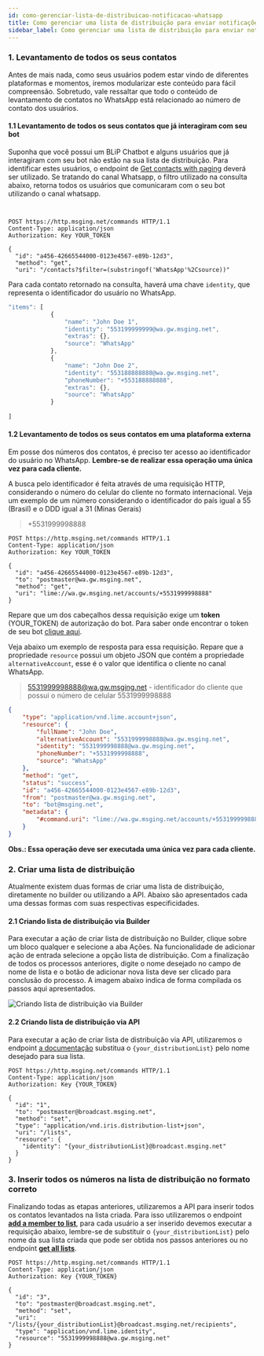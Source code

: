 ```yaml
---
id: como-gerenciar-lista-de-distribuicao-notificacao-whatsapp
title: Como gerenciar uma lista de distribuição para enviar notificações WhatsApp
sidebar_label: Como gerenciar uma lista de distribuição para enviar notificações WhatsApp
---
```


### 1. Levantamento de todos os seus contatos

Antes de mais nada, como seus usuários podem estar vindo de diferentes plataformas e momentos, iremos modularizar este conteúdo para fácil compreensão. Sobretudo, vale ressaltar que todo o conteúdo de levantamento de contatos no WhatsApp está relacionado ao número de contato dos usuários.

#### 1.1 Levantamento de todos os seus contatos que já interagiram com seu bot 

Suponha que você possui um BLiP Chatbot e alguns usuários que já interagiram com seu bot não estão na sua lista de distribuição. Para identificar estes usuários, o endpoint de [Get contacts with paging](https://docs.blip.ai/#get-contacts-with-paging) deverá ser utilizado. Se tratando do canal Whatsapp, o filtro utilizado na consulta abaixo, retorna todos os usuários que comunicaram com o seu bot utilizando o canal whatsapp.

```http


POST https://http.msging.net/commands HTTP/1.1
Content-Type: application/json
Authorization: Key YOUR_TOKEN

{  
  "id": "a456-42665544000-0123e4567-e89b-12d3",
  "method": "get",
  "uri": "/contacts?$filter=(substringof('WhatsApp'%2Csource))"
```

Para cada contato retornado na consulta, haverá uma chave `identity`, que representa o identificador do usuário no WhatsApp.
```javascript
"items": [
            {
                "name": "John Doe 1",
                "identity": "553199999999@wa.gw.msging.net",
                "extras": {},
                "source": "WhatsApp"
            },
            {
                "name": "John Doe 2",
                "identity": "553188888888@wa.gw.msging.net",
                "phoneNumber": "+553188888888",
                "extras": {},
                "source": "WhatsApp"
            }
        
]
```
#### 1.2 Levantamento de todos os seus contatos em uma plataforma externa


Em posse dos números dos contatos, é preciso ter acesso ao identificador do usuário no WhatsApp. **Lembre-se de realizar essa operação uma única vez para cada cliente.** 

A busca pelo identificador é feita através de uma requisição HTTP, considerando o número do celular do cliente no formato internacional. Veja um exemplo de um número considerando o identificador do país igual a 55 (Brasil) e o DDD igual a 31 (Minas Gerais)

> +5531999998888

```http
POST https://http.msging.net/commands HTTP/1.1
Content-Type: application/json
Authorization: Key YOUR_TOKEN

{  
  "id": "a456-42665544000-0123e4567-e89b-12d3",
  "to": "postmaster@wa.gw.msging.net",
  "method": "get",
  "uri": "lime://wa.gw.msging.net/accounts/+5531999998888"
}
```

Repare que um dos cabeçalhos dessa requisição exige um **token** (YOUR_TOKEN) de autorização do bot. Para saber onde encontrar o token de seu bot [clique aqui](/docs/api-sdks/como-encontrar-a-api-key-do-meu-bot).

Veja abaixo um exemplo de resposta para essa requisição. Repare que a propriedade `resource` possui um objeto JSON que contém a propriedade `alternativeAccount`, esse é o valor que identifica o cliente no canal WhatsApp.

> 5531999998888@wa.gw.msging.net - identificador do cliente que possui o número de celular 5531999998888

```json
{
    "type": "application/vnd.lime.account+json",
    "resource": {
        "fullName": "John Doe",
        "alternativeAccount": "5531999998888@wa.gw.msging.net",
        "identity": "5531999998888@wa.gw.msging.net",
        "phoneNumber": "+5531999998888",
        "source": "WhatsApp"
    },
    "method": "get",
    "status": "success",
    "id": "a456-42665544000-0123e4567-e89b-12d3",
    "from": "postmaster@wa.gw.msging.net",
    "to": "bot@msging.net",
    "metadata": {
        "#command.uri": "lime://wa.gw.msging.net/accounts/+5531999998888"
    }
}
```
**Obs.: Essa operação deve ser executada uma única vez para cada cliente.**

### 2.  Criar uma lista de distribuição

Atualmente existem duas formas de criar uma lista de distribuição, diretamente no builder ou utilizando a API. Abaixo são apresentados cada uma dessas formas com suas respectivas especificidades.

#### 2.1 Criando lista de distribuição via Builder

Para executar a ação de criar lista de distribuição no Builder, clique sobre um bloco qualquer e selecione a aba Ações. Na funcionalidade de adicionar ação de entrada selecione a opção lista de distribuição. Com a finalização de todos os processos anteriores, digite o nome desejado no campo de nome de lista e o botão de adicionar nova lista deve ser clicado para conclusão do processo. A imagem abaixo indica de forma compilada os passos aqui apresentados.

![Criando lista de distribuição via Builder](/img/channels/whatsapp/como-gerenciar-lista-de-distribuicao-notificacao-whatsapp-1.png)


#### 2.2 Criando lista de distribuição via API

Para executar a ação de criar lista de distribuição via API, utilizaremos o endpoint [a documentação](https://docs.blip.ai/#create-a-list) 
substitua o `{your_distributionList}` pelo nome desejado para sua lista.

```http
POST https://http.msging.net/commands HTTP/1.1
Content-Type: application/json
Authorization: Key {YOUR_TOKEN}

{  
  "id": "1",
  "to": "postmaster@broadcast.msging.net",
  "method": "set",
  "type": "application/vnd.iris.distribution-list+json",
  "uri": "/lists",
  "resource": {  
    "identity": "{your_distributionList}@broadcast.msging.net"
  }
}

```

 ### 3. Inserir todos os números na lista de distribuição no formato correto

Finalizando todas as etapas anteriores, utilizaremos a API para inserir todos os contatos levantados na lista criada. Para isso utilizaremos o endpoint [**add a member to list**](https://docs.blip.ai/#add-a-member-to-list), para cada usuário a ser inserido devemos executar a requisição abaixo, lembre-se de substituir o `{your_distributionList}` pelo nome da sua lista criada que pode ser obtida nos passos anteriores ou no endpoint [**get all lists**](https://docs.blip.ai/#get-all-lists).

```http
POST https://http.msging.net/commands HTTP/1.1
Content-Type: application/json
Authorization: Key {YOUR_TOKEN}

{  
  "id": "3",
  "to": "postmaster@broadcast.msging.net",
  "method": "set",
  "uri": "/lists/{your_distributionList}@broadcast.msging.net/recipients",
  "type": "application/vnd.lime.identity",
  "resource": "5531999998888@wa.gw.msging.net"
}

``` 


<!-- Rating frame -->
<script type="text/javascript" src="/scripts/rating.js"></script>